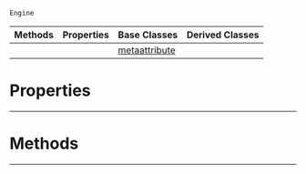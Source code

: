  `Engine`

|Methods|Properties|Base Classes|Derived Classes|
|---|---|---|---|
| | |[metaattribute](metaattribute.md)| |


 #  Properties


---  
 #  Methods


---  
 

 